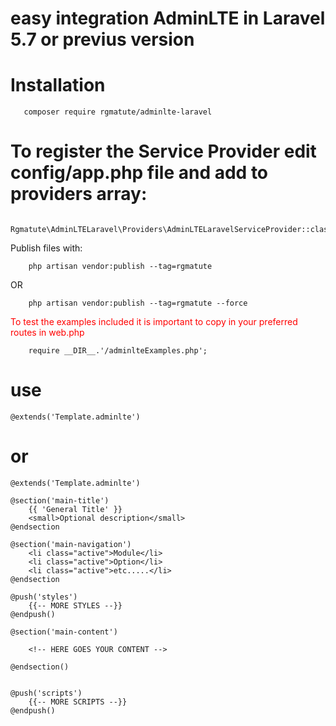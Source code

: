 # easy integration AdminLTE in Laravel 5.7 or previus version
# Installation

	   composer require rgmatute/adminlte-laravel

# To register the Service Provider edit config/app.php file and add to providers array:
	
		Rgmatute\AdminLTELaravel\Providers\AdminLTELaravelServiceProvider::class,

Publish files with:

		php artisan vendor:publish --tag=rgmatute

OR

		php artisan vendor:publish --tag=rgmatute --force


<span style="color: red">To test the examples included it is important to copy in your preferred routes in web.php</span>

		require __DIR__.'/adminlteExamples.php';


# use

	@extends('Template.adminlte')

# or 

	@extends('Template.adminlte')

	@section('main-title') 
		{{ 'General Title' }} 
		<small>Optional description</small>
	@endsection

	@section('main-navigation')	
		<li class="active">Module</li>
		<li class="active">Option</li>
		<li class="active">etc.....</li>
	@endsection

	@push('styles')
		{{-- MORE STYLES --}}
	@endpush()

	@section('main-content')
		
		<!-- HERE GOES YOUR CONTENT -->

	@endsection()


	@push('scripts')
		{{-- MORE SCRIPTS --}}
	@endpush()
